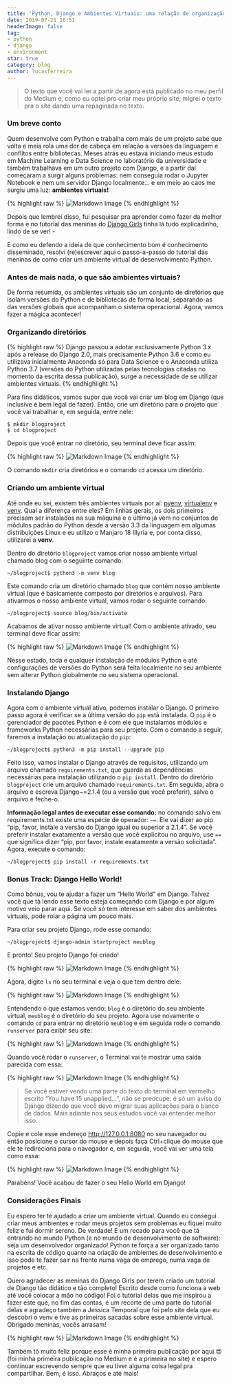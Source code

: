 ```yaml
---
title: 'Python, Django e Ambientes Virtuais: uma relação de organização e produtividade'
date: 2019-07-21 16:51
headerImage: false
tag:
- python
- django
- environment
star: true
category: blog
author: lucasferreira
---
```


> O texto que você vai ler a partir de agora está publicado no meu perfil do Medium e, como eu optei pro criar meu próprio site, migrei o texto pra o site dando uma  repaginada no texto.

### Um breve conto

Quem desenvolve com Python e trabalha com mais de um projeto sabe que volta e meia rola uma dor de cabeça em relação a versões da linguagem e conflitos entre bibliotecas. Meses atrás eu estava iniciando meus estudo em Machine Learning e Data Science no laboratório da universidade e também trabalhava em um outro projeto com Django, e a partir daí começaram a surgir alguns problemas: nem conseguia rodar o Jupyter Notebook e nem um servidor Django localmente… e em meio ao caos me surgiu uma luz: **ambientes virtuais!**

{% highlight raw %}
![Markdown Image](http://www.reactiongifs.com/wp-content/uploads/2012/12/this-is-beautiful.gif)
{% endhighlight %}

Depois que lembrei disso, fui pesquisar pra aprender como fazer da melhor forma e no tutorial das meninas do [Django Girls](https://tutorial.djangogirls.org/pt/?source=post_page---------------------------) tinha lá tudo explicadinho, lindo de se ver! *-*

E como eu defendo a ideia de que conhecimento bom é conhecimento disseminado, resolvi (re)escrever aqui o passo-a-passo do tutorial das meninas de como criar um ambiente virtual de desenvolvimento Python.

### Antes de mais nada, o que são ambientes virtuais?

De forma resumida, os ambientes virtuais são um conjunto de diretórios que isolam versões do Python e de bibliotecas de forma local, separando-as das versões globais que acompanham o sistema operacional. Agora, vamos fazer a mágica acontecer!

### Organizando diretórios

{% highlight raw %}
Django passou a adotar exclusivamente Python 3.x após a release do Django 2.0, mais precisamente Python 3.6 e como eu utilizava inicialmente Anaconda só para Data Science e o Anaconda utiliza Python 3.7 (versões do Python utilizadas pelas tecnologias citadas no momento da escrita dessa publicação), surge a necessidade de se utilizar ambientes virtuais.
{% endhighlight %}

Para fins didáticos, vamos supor que você vai criar um blog em Django (que inclusive é bem legal de fazer). Então, crie um diretório para o projeto que você vai trabalhar e, em seguida, entre nele:

```
$ mkdir blogproject
$ cd blogproject
```

Depois que você entrar no diretório, seu terminal deve ficar assim:

{% highlight raw %}
![Markdown Image](https://miro.medium.com/max/700/1*-fVLijIdxTTOohheDNWs-A.png)
{% endhighlight %}

O comando ```mkdir``` cria diretórios e o comando ```cd``` acessa um diretório.

### Criando um ambiente virtual

Até onde eu sei, existem três ambientes virtuais por aí: [pyenv](https://github.com/pyenv/pyenv), [virtualenv](https://virtualenv.pypa.io/en/latest/) e [venv](https://docs.python.org/3/library/venv.html). Qual a diferença entre eles? Em linhas gerais, os dois primeiros precisam ser instalados na sua máquina e o último já vem no conjuntos de módulos padrão do Python desde a versão 3.3 da linguagem em algumas distribuições Linux e eu utilizo o Manjaro 18 Illyria e, por conta disso, utilizarei a **venv**.

Dentro do diretório ```blogproject``` vamos criar nosso ambiente virtual chamado blog com o seguinte comando:

```
~/blogproject$ python3 -m venv blog
```

Este comando cria um diretório chamado ```blog``` que contém nosso ambiente virtual (que é basicamente composto por diretórios e arquivos). Para ativarmos o nosso ambiente virtual, vamos rodar o seguinte comando:

```
~/blogproject$ source blog/bin/activate
```

Acabamos de ativar nosso ambiente virtual! Com o ambiente ativado, seu terminal deve ficar assim:

{% highlight raw %}
![Markdown Image](https://miro.medium.com/max/700/1*n3SlzBrbi6kgBXEuEhnfnw.png)
{% endhighlight %}

Nesse estado, toda e qualquer instalação de módulos Python e até configurações de versões do Python será feita localmente no seu ambiente sem alterar Python globalmente no seu sistema operacional.

### Instalando Django

Agora com o ambiente virtual ativo, podemos instalar o Django. O primeiro passo agora é verificar se a última versão do ```pip``` está instalada. O ```pip``` é o gerenciador de pacotes Python e é com ele que instalamos módulos e frameworks Python necessárias para seu projeto. Com o comando a seguir, faremos a instalação ou atualização do ```pip```:

```
~/blogproject$ python3 -m pip install --upgrade pip
```

Feito isso, vamos instalar o Django através de requisitos, utilizando um arquivo chamado ```requirements.txt```, que guarda as dependências necessárias para instalação utilizando o ```pip install```. Dentro do diretório ```blogproject``` crie um arquivo chamado ```requirements.txt```. Em seguida, abra o arquivo e escreva Django~=2.1.4 (ou a versão que você preferir), salve o arquivo e feche-o.

**Informação legal antes de executar esse comando:** no comando salvo em requirements.txt existe uma espécie de operador: ```~=```. Ele vai dizer ao pip “pip, favor, instale a versão do Django igual ou superior a 2.1.4”. Se você preferir instalar exatamente a versão que você explicitou no arquivo, use ```==``` que significa dizer “pip, por favor, instale exatamente a versão solicitada”. Agora, execute o comando:

```
~/blogproject$ pip install -r requirements.txt
```

### Bonus Track: Django Hello World!

Como bônus, vou te ajudar a fazer um “Hello World” em Django. Talvez você que tá lendo esse texto esteja começando com Django e por algum motivo veio parar aqui. Se você só tem interesse em saber dos ambientes virtuais, pode rolar a página um pouco mais.

Para criar seu projeto Django, rode esse comando:

```
~/blogproject$ django-admin startproject meublog
```

E pronto! Seu projeto Django foi criado!

{% highlight raw %}
![Markdown Image](https://miro.medium.com/max/480/1*mNGFX8u39v3fGLgzS9k3pA.gif)
{% endhighlight %}

Agora, digite ```ls``` no seu terminal e veja o que tem dentro dele:

{% highlight raw %}
![Markdown Image](https://miro.medium.com/max/700/1*ZMLY3eFkhqiT65dxqNO1OA.png)
{% endhighlight %}

Entendendo o que estamos vendo: ```blog``` é o diretório do seu ambiente virtual, ```meublog``` é o diretório do seu projeto. Agora use novamente o comando ```cd``` para entrar no diretório ```meublog``` e em seguida rode o comando ```runserver``` para exibir seu site:

{% highlight raw %}
![Markdown Image](https://miro.medium.com/max/700/1*3upBwwc234-N_6L7JWlxPw.png)
{% endhighlight %}

Quando você rodar o ```runserver```, o Terminal vai te mostrar uma saída parecida com essa:

{% highlight raw %}
![Markdown Image](https://miro.medium.com/max/700/1*twCNjKZIhsrX_0iy3zuOKw.png)
{% endhighlight %}

> Se você estiver vendo uma parte do texto do terminal em vermelho escrito “You have 15 unapplied…”, não se preocupe: é só um aviso do Django dizendo que você deve migrar suas aplicações para o banco de dados. Mais adiante nos seus estudos você vai entender melhor isso.

Copie e cole esse endereço http://127.0.0.1:8080 no seu navegador ou então posicione o cursor do mouse e depois faça Ctrl+clique do mouse que ele te redireciona para o navegador e, em seguida, você vai ver uma tela como essa:

{% highlight raw %}
![Markdown Image](https://miro.medium.com/max/700/1*FEXvL5XivNmyWFc5WXy_6g.png)
{% endhighlight %}

Parabéns! Você acabou de fazer o seu Hello World em Django!

### Considerações Finais

Eu espero ter te ajudado a criar um ambiente virtual. Quando eu consegui criar meus ambientes e rodar meus projetos sem problemas eu fiquei muito feliz e fui dormir sereno. De verdade! E um recado para você que tá entrando no mundo Python (e no mundo de desenvolvimento de software): seja um desenvolvedor organizado! Python te força a ser organizado tanto na escrita de código quanto na criação de ambientes de desenvolvimento e isso pode te fazer sair na frente numa vaga de emprego, numa vaga de projetos e etc.

Quero agradecer as meninas do Django Girls por terem criado um tutorial de Django tão didático e tão completo! Escrito desde como funciona a web até você colocar a mão no código! Foi o tutorial delas que me inspirou a fazer este que, no fim das contas, é um recorte de uma parte do tutorial delas e agradeço também a Jessica Temporal que foi pelo site dela que eu descobri o venv e tive as primeiras sacadas sobre esse ambiente virtual. Obrigado meninas, vocês arrasam!

{% highlight raw %}
![Markdown Image](https://miro.medium.com/max/480/1*TlzCM3A6lRXM5FvZIge03Q.gif)
{% endhighlight %}

Também tô muito feliz porque esse é minha primeira publicação por aqui 😍 (foi minha primeira publicação no Medium e é a primeira no site) e espero continuar escrevendo sempre que eu tiver alguma coisa legal pra compartilhar. Bem, é isso. Abraços e até mais!